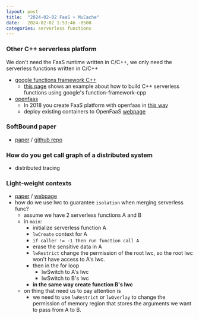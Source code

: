 ```yaml
---
layout: post
title:  "2024-02-02 FaaS + MuCache"
date:   2024-02-02 1:53:46 -0500
categories: serverless functions
---
```


### Other C++ serverless platform
We don't need the FaaS runtime written in C/C++, we only need the serverless functions written in C/C++
- [google functions framework C++](https://github.com/GoogleCloudPlatform/functions-framework-cpp)
	+ [this page](https://github.com/GoogleCloudPlatform/functions-framework-cpp/tree/main/examples/howto_use_legacy_code) shows an example about how to build C++ serverless functions using google's function-framework-cpp
- [openfaas](https://github.com/openfaas)
	+ In 2018 you create FaaS platform with openfaas in [this way](https://medium.com/@pavithra_38952/openfaas-on-docker-440541d635a2)
	+ deploy existing containers to OpenFaaS [webpage](https://www.openfaas.com/blog/porting-existing-containers-to-openfaas/)

### SoftBound paper
- [paper](https://llvm.org/pubs/2009-06-PLDI-SoftBound.pdf) / [github repo](https://github.com/santoshn/softboundcets-34)

### How do you get call graph of a distributed system 
- distributed tracing

### Light-weight contexts
- [paper](https://www.usenix.org/system/files/conference/osdi16/osdi16-litton.pdf) / [webpage](https://www.cs.umd.edu/projects/lwc/)
- how do we use lwc to guarantee `isolation` when merging serverless func?
	+ assume we have 2 serverless functions A and B
	+ in `main`:
		* initialize serverless function A
		* `lwCreate` context for A
		* `if caller != -1 then run function call A`
		* erase the sensitive data in A
		* `lwRestrict` change the permission of the root lwc, so the root lwc won't have access to A's lwc.
		* then in the for loop
			- lwSwitch to A's lwc
			- lwSwitch to B's lwc
		* <strong>in the same way create function B's lwc</strong>
	+ on thing that need us to pay attention is
		* we need to use `lwRestrict` or `lwOverlay` to change the permission of memory region that stores the arguments we want to pass from A to B. 			 

